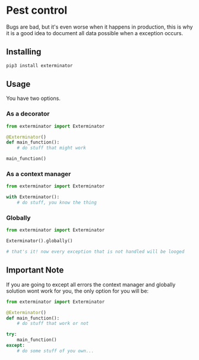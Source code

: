 # Pest control

Bugs are bad, but it's even worse when it happens in production, this is why it is a good idea to document all data possible when a exception occurs.

## Installing

``` bash
pip3 install exterminator
```

## Usage

You have two options.

### As a decorator

``` python
from exterminator import Exterminator

@Exterminator()
def main_function():
    # do stuff that might work

main_function()
```

### As a context manager

``` python
from exterminator import Exterminator

with Exterminator():
    # do stuff, you know the thing
```

### Globally

``` python
from exterminator import Exterminator

Exterminator().globally()

# that's it! now every exception that is not handled will be looged
```

## Important Note

If you are going to except all errors the context manager and globally solution wont work for you, the only option for you will be:

``` python
from exterminator import Exterminator

@Exterminator()
def main_function():
    # do stuff that work or not

try:
    main_function()
except:
    # do some stuff of you own...
```
